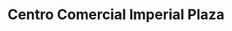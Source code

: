 ---
title: "Centro Comercial Imperial Plaza"
url: /cusco/centro-comercial-imperial-plaza/
shop: Einkaufszentrum
---